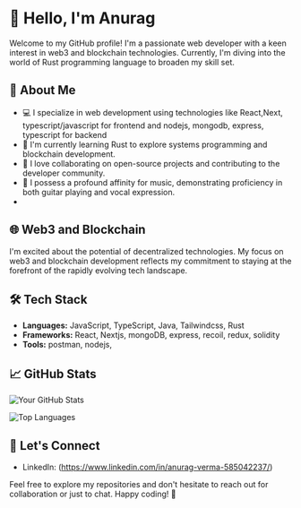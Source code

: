 # 👋 Hello, I'm Anurag

Welcome to my GitHub profile! I'm a passionate web developer with a keen interest in web3 and blockchain technologies. Currently, I'm diving into the world of Rust programming language to broaden my skill set.

## 🚀 About Me

- 💻 I specialize in web development using technologies like React,Next, typescript/javascript for frontend and nodejs, mongodb, express, typescript for backend
- 🌱 I'm currently learning Rust to explore systems programming and blockchain development.
- 🤝 I love collaborating on open-source projects and contributing to the developer community.
- 🎵 I possess a profound affinity for music, demonstrating proficiency in both guitar playing and vocal expression.
- 

## 🌐 Web3 and Blockchain

I'm excited about the potential of decentralized technologies. My focus on web3 and blockchain development reflects my commitment to staying at the forefront of the rapidly evolving tech landscape.

## 🛠️ Tech Stack

- **Languages:**  JavaScript, TypeScript, Java, Tailwindcss,  Rust
- **Frameworks:** React, Nextjs, mongoDB, express, recoil, redux, solidity
- **Tools:** postman, nodejs, 

## 📈 GitHub Stats

![Your GitHub Stats](https://github-readme-stats.vercel.app/api?username=deauthe&show_icons=true&theme=radical)

![Top Languages](https://github-readme-stats.vercel.app/api/top-langs/?username=deauthe&layout=compact)

## 🤝 Let's Connect

- LinkedIn: (https://www.linkedin.com/in/anurag-verma-585042237/)


Feel free to explore my repositories and don't hesitate to reach out for collaboration or just to chat. Happy coding! 🚀
